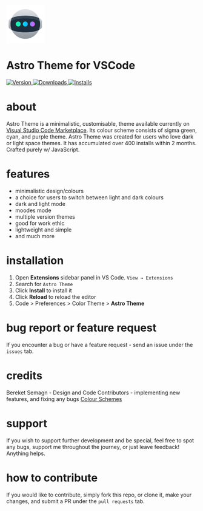 <img alt="Astro Logo" src="icon.png" width="100" />
<h1>Astro Theme for VSCode</h1>
 <a href="https://marketplace.visualstudio.com/items?itemName=Astro.Astro">
    <img alt="Version" src="https://img.shields.io/visual-studio-marketplace/v/Astro.Astro" />
  </a>
  <a href="https://marketplace.visualstudio.com/items?itemName=Astro.Astro">
    <img alt="Downloads" src="https://img.shields.io/visual-studio-marketplace/d/Astro.Astro" />
  </a>
  <a href="https://marketplace.visualstudio.com/items?itemName=Astro.Astro">
    <img alt="Installs" src="https://img.shields.io/visual-studio-marketplace/i/Astro.Astro" />
  </a>

# about

Astro Theme is a minimalistic, customisable, theme available currently on <a href="https://marketplace.visualstudio.com/items?itemName=Astro.Astro">Visual Studio Code Marketplace</a>. Its colour scheme consists of sigma green, cyan, and purple theme. Astro Theme was created for users who love dark or light space themes. It has accumulated over 400 installs within 2 months. Crafted purely w/ JavaScript.

# features

- minimalistic design/colours
- a choice for users to switch between light and dark colours
- dark and light mode
- moodes mode
- multiple version themes
- good for work ethic
- lightweight and simple
- and much more

# installation 

1. Open **Extensions** sidebar panel in VS Code. `View → Extensions`
2. Search for `Astro Theme`
3. Click **Install** to install it
4. Click **Reload** to reload the editor
5. Code > Preferences > Color Theme > **Astro Theme**

# bug report or feature request

If you encounter a bug or have a feature request - send an issue under the `issues` tab.

# credits

Bereket Semagn - Design and Code
Contributors - implementing new features, and fixing any bugs
<a href="https://yeun.github.io/open-color/">Colour Schemes</a>

# support

If you wish to support further development and be special, feel free to spot any bugs, support me throughout the journey, or just leave feedback! Anything helps.

# how to contribute

If you would like to contribute, simply fork this repo, or clone it, make your changes, and submit a PR under the `pull requests` tab.
